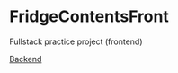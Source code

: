# FridgeContentsFront
Fullstack practice project (frontend)

[Backend](https://github.com/llmlks/FridgeContents)
